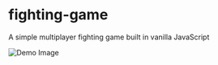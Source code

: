# fighting-game

A simple multiplayer fighting game built in vanilla JavaScript

![Demo Image](assets/images/demo.png")
